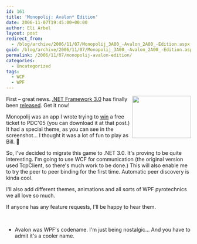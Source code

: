```yaml
---
id: 161
title: 'Monopolij: Avalon* Edition'
date: 2006-11-07T19:45:00+00:00
author: Eli Arbel
layout: post
redirect_from:
  - /blog/archive/2006/11/07/Monopolij_3A00_-Avalon_2A00_-Edition.aspx.html
guid: /blog/archive/2006/11/07/Monopolij_3A00_-Avalon_2A00_-Edition.aspx
permalink: /2006/11/07/monopolij-avalon-edition/
categories:
  - Uncategorized
tags:
  - WCF
  - WPF
---
```

<a href="https://arbel.net/attachments/images/49.monopolij.jpg" target="_blank"><img src="https://arbel.net/attachments/images/49.monopolij.jpg" width="160" align="right" border="0" height="115" /></a>First &#8211; great news. [.NET Framework 3.0](http://www.netfx3.com/) has finally been [released](http://www.netfx3.com/blogs/news_and_announcements/archive/2006/11/06/.NET-Framework-3.0-has-been-released_2100_.aspx). Get it now!

Monopolij was an app I wrote trying to [win](https://arbel.net/blog/archive/2005/08/16/Monopolij_3A00_-PDC_2700_05-Edition.aspx) a free ticket to PDC'05 (you can download it at that post.) It had&nbsp;a special theme, as you can see in the screenshot&#8230; I thought it was a lot of fun to play as Bill. 🙂

So, I've decided to migrate this game to .NET 3.0. It's proving to be quite interesting. I'm going to use WCF for communication (the original version used TcpClient, so there's much work to be done.) This will also enable me to try the peer to peer binding for the first time. Automatic peer discovery is kinda cool.

I'll also add different themes, animations and all sorts of WPF pyrotechnics we all love so much.

If anyone has any feature requests, I'll be happy to hear them.

&nbsp;

* Avalon was WPF's codename. I'm just being nostalgic&#8230; And you have to admit it's a cooler name.